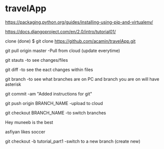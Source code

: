 # travelApp


https://packaging.python.org/guides/installing-using-pip-and-virtualenv/

https://docs.djangoproject.com/en/2.0/intro/tutorial01/

clone (done)
$ git clone https://github.com/acamin/travelApp.git

git pull origin master
-Pull from cloud (update everytime)

git stauts 
-to see changes/files

git diff
-to see the eact changes within files

git branch
-to see what branches are on PC and branch you are on will have asterisk

git commit -am "Added instructions for git"

git push origin BRANCH_NAME
-upload to cloud

git checkout BRANCH_NAME
-to switch branches

Hey muneeb is the best

asfiyan likes soccer


git checkout -b tutorial_part1
-switch to a new branch (create new)

